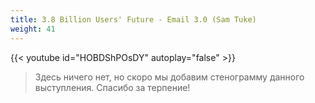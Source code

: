 ```yaml
---
title: 3.8 Billion Users' Future - Email 3.0 (Sam Tuke)
weight: 41
---
```


{{< youtube id="HOBDShPOsDY" autoplay="false" >}}

>Здесь ничего нет, но скоро мы добавим стенограмму данного выступления. Спасибо за терпение!
